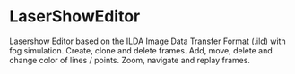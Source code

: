 # LaserShowEditor
Lasershow Editor based on the ILDA Image Data Transfer Format (.ild) with fog simulation.
Create, clone and delete frames. Add, move, delete and change color of lines / points. Zoom, navigate and replay frames. 

